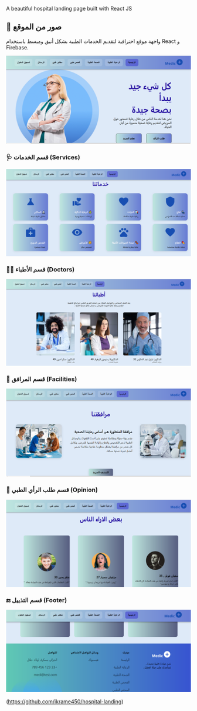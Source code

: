 
A beautiful hospital landing page built with React JS

## 📸 صور من الموقع
واجهة موقع احترافية لتقديم الخدمات الطبية بشكل أنيق ومبسط باستخدام React و Firebase.


![Home](public/screenshots/screenshot.png)


### 🩺 قسم الخدمات (Services)
![Services](public/screenshots/service.PNG)

### 👨‍⚕️ قسم الأطباء (Doctors)
![Doctors](public/screenshots/doctor.PNG)

### 🏥 قسم المرافق (Facilities)
![Facilities](public/screenshots/facilities.PNG)

### 💬 قسم طلب الرأي الطبي (Opinion)
![Opinion](public/screenshots/opinion.PNG)

### 🔚 قسم التذييل (Footer)
![Footer](public/screenshots/footer.PNG)





(https://github.com/ikrame450/hospital-landing)

